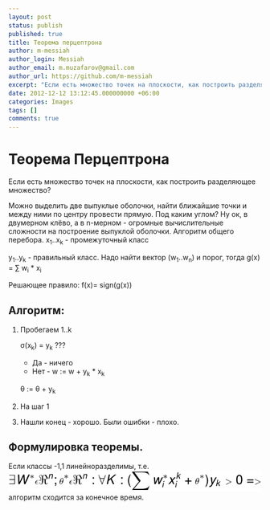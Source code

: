```yaml
---
layout: post
status: publish
published: true
title: Теорема перцептрона
author: m-messiah
author_login: Messiah
author_email: m.muzafarov@gmail.com
author_url: https://github.com/m-messiah
excerpt: "Если есть множество точек на плоскости, как построить разделяющее множество?"
date: 2012-12-12 13:12:45.000000000 +06:00
categories: Images
tags: []
comments: true
---
```


# Теорема Перцептрона #

Если есть множество точек на плоскости, как построить разделяющее множество?

Можно выделить две выпуклые оболочки, найти ближайшие точки и между ними по центру провести прямую. Под каким углом?
Ну ок, в двумерном клёво, а в n-мерном - огромные вычислительные сложности на построение выпуклой оболочки.
Алгоритм общего перебора.
x<sub>1</sub>..x<sub>k</sub> - промежуточный класс

y<sub>1</sub>..y<sub>k</sub> - правильный класс.
Надо найти вектор (w<sub>1</sub>..w<sub>n</sub>) и порог, тогда g(x) = &sum; w<sub>i</sub> * x<sub>i</sub>

Решающее правило: f(x)= sign(g(x))

## Алгоритм: ##

1.	Пробегаем 1..k

	&sigma;(x<sub>k</sub>) = y<sub>k</sub> ???
	+	Да - ничего
	+	Нет - w := w + y<sub>k</sub> * x<sub>k</sub>

	&theta; := &theta; + y<sub>k</sub>
2.	На шаг 1
3.	Нашли конец - хорошо. Были ошибки - плохо.

## Формулировка теоремы. ##
Если классы -1,1 линейноразделимы, т.е. ![linear divide](/img/linear_divide.svg) алгоритм сходится за конечное время.
